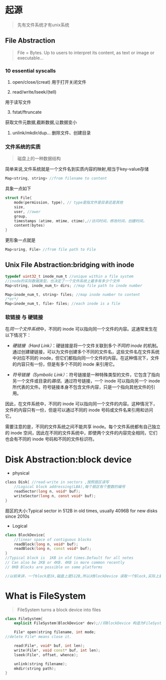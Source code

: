 # 起源

>先有文件系统才有unix系统


## File Abstraction
> File = Bytes. Up to users to interpret its  content, as text or image or executable...



### 10 essential syscalls

1. open/close/(creat)
 用于打开关闭文件


2. read/write/lseek/(tell)

 用于读写文件 

3. fstat/ftruncate

获取文件元数据,截断数据,让数据变小
1. unlink/mkdir/dup...
删除文件、创建目录


### 文件系统的实质

>磁盘上的一种数据结构

简单来说,文件系统就是一个文件名到实质内容的映射,相当于key-value存储
```cpp
Map<string, string> //from filename to content
```

具象一点如下
```c
struct File{
	mode(permission, type), // type是指文件是目录还是其他
	size, 
	user, //ower
	group,
	timestamps (atime, mtime, ctime),//访问时间，修改时间，创建时间，
	content(bytes)
}
```

更形象一点就是
```cpp
Map<sring, File> //from file path to File
```


## Unix File Abstraction:bridging with inode


```c
typedef uint32_t inode_num_t //unique within a file system
//inode的实际数据类型，也决定了一个文件系统上最多有多少个文件
Map<string, inode_num_t> dirs; //map file path to inode number

Map<inode_num_t, string> files; //map inode number to content
/*or*/
Map<inode_num_t, file> files; //each inode is a file
```


### 软链接 与 硬链接


在*同一个文件系统*中，不同的 inode 可以指向同一个文件的内容。这通常发生在以下情况下：

- *硬链接（Hard Link）*：硬链接是将一个文件关联到多个*不同的 inode* 的机制。通过创建硬链接，可以为文件创建多个不同的文件名，这些文件名在文件系统中对应不同的 inode，但它们都指向同一个文件的内容。在这种情况下，文件的内容只有一份，但是有多个不同的 inode 来引用它。

- *符号链接（Symbolic Link）*：符号链接是一种特殊类型的文件，它包含了指向另一个文件或目录的*路径*。通过符号链接，一个 inode 可以指向另一个 inode 所代表的文件。符号链接本身不包含文件内容，只是一个指向其他文件的引用。

因此，在文件系统中，不同的 inode 可以指向同一个文件的内容。这种情况下，文件的内容只有一份，但是可以通过不同的 inode 号码或文件名来引用和访问它。

需要注意的是，不同的文件系统之间不能共享 inode。每个文件系统都有自己独立的 inode 空间，因此在不同的文件系统中，即使两个文件的内容完全相同，它们也会有不同的 inode 号码和不同的文件标识符。



# Disk Abstraction:block device

- physical
```c
class Disk{ //read-write in sectors	,按照扇区读写
	//Logical block addressing(LBA),每个扇区有个整数的编号
	readSector(long n, void* buf);
	writeSector(long n, const void* buf);
}
```

扇区的大小:Typical sector in 512B in old times, usually 4096B for new disks since 2010s

- Logical 

```cpp
class BlockDevice{
	//linear space of contiguous blocks
	readBlock(long n, void* buf);
	readBlock(long n, const void* buf);
}
//Typical block is  1KB in old times.Default for all notes
// Can also be 2KB or 4KB. 4KB is more common recently
// 8KB Blocks are possible on some platforms

//以前来讲，一个block是1k,磁盘上是512B,所以对BlockDevice 读取一个Block,实际上要Disk读取两个相邻的sector,
```


# What is FileSystem
> FileSystem turns a block device into files


```cpp
class FileSystem{
	explicit FileSystem(BlockDevice* dev);//将BlockDevice 构造为FileSystem

	File* open(string filename, int mode;
//delete File* means close it.

	read(File*, void* buf, int len);
	write(File*, void const* buf, int len);
	lseek(File*, offset, whence);

	unlink(string filename);
	mkdir(string path);
}
```